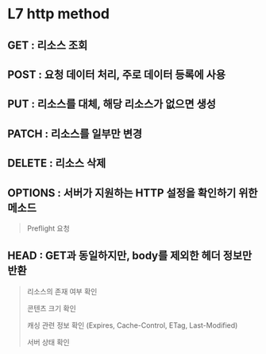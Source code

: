 # L7 http method

## GET : 리소스 조회

## POST : 요청 데이터 처리, 주로 데이터 등록에 사용

## PUT : 리소스를 대체, 해당 리소스가 없으면 생성

## PATCH : 리소스를 일부만 변경

## DELETE : 리소스 삭제

## OPTIONS : 서버가 지원하는 HTTP 설정을 확인하기 위한 메소드

> Preflight 요청

## HEAD : GET과 동일하지만, body를 제외한 헤더 정보만 반환

> 리소스의 존재 여부 확인
>
> 콘텐츠 크기 확인
>
> 캐싱 관련 정보 확인 (Expires, Cache-Control, ETag, Last-Modified)
>
> 서버 상태 확인
